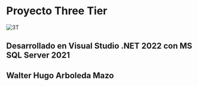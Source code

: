 # Proyecto Three Tier
![3T](https://github.com/user-attachments/assets/8f409a9b-cca1-4ba0-bffb-3277e544e6e1)
## Desarrollado en Visual Studio .NET 2022 con MS SQL Server 2021
## Walter Hugo Arboleda Mazo
